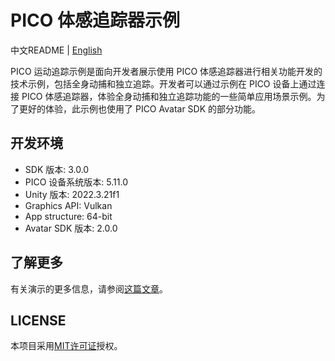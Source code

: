 # PICO 体感追踪器示例

中文README | [English](./README.md)

PICO 运动追踪示例是面向开发者展示使用 PICO 体感追踪器进行相关功能开发的技术示例，包括全身动捕和独立追踪。开发者可以通过示例在 PICO 设备上通过连接 PICO 体感追踪器，体验全身动捕和独立追踪功能的一些简单应用场景示例。为了更好的体验，此示例也使用了 PICO Avatar SDK 的部分功能。

## 开发环境

- SDK 版本: 3.0.0
- PICO 设备系统版本: 5.11.0
- Unity 版本: 2022.3.21f1
- Graphics API: Vulkan
- App structure: 64-bit
- Avatar SDK 版本: 2.0.0

## 了解更多

有关演示的更多信息，请参阅[这篇文章]()。

## LICENSE

本项目采用[MIT许可证](./License.md)授权。

